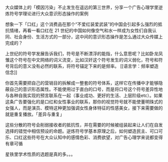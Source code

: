 大众媒体上的「模因污染」不止发生在遥远的第三世界，分享一个广告心理学里逆炼符号学理论进行大众意识形态操作的案例  
  
想象一下「口红」这个消费品在那个“不爱红装爱武装”的中国会引起多么强烈的抵抗情绪，再看一看口红在 21 世纪的中国如何像空气和水一样成为女性们自我认同、社会身份、生活方式的一部分，这中间的意识形态操作是怎么通过大众传媒上完成的？  
  
上世纪的符号学发展告诉我们，符号是不断漂浮的能指，什么意思呢？比如卧龙凤雏这个符号在中文网络的词义流变，比如汉奸这个符号发生的词义弱化，符号和符号背后的意义没有必然的联系，将符号锚定下来的是频率。  [[语言学：频率塑造信念]]
  
你首先需要把自己的营销目的拆解成一整套的符号体系，这样它在传播中才能够隐蔽自己的意识形态属性。不能使用过于直白的口号，而是将口号这个符号差异性地与各种自我实现的预言联系在一起（事业成功、更好的生活、上层阶级etc）。如果这条广告要强化的是口红和女性事业的联系，那你的视觉符号就不能使董明珠式的女强人，而是演员、模特这种更加强调女性身体特征的性感美女，接下来需要做的就是重复播放。「差异与重复」  
  
这些分散的符号会削弱接收者的抵抗性，并在需要的时候被组装起来让人们在自发选择的错觉中相信预设的命题。逆炼符号学基本原理之后，如何塑造民主、可口可乐、口红这些符号在大众认知中的感情色彩、消费欲望，对广告心理学来说都变得有章可循  
  
星铁里学术性质的选题是真的多。。。